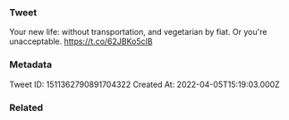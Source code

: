 ### Tweet
Your new life: without transportation, and vegetarian by fiat. Or you're unacceptable.  https://t.co/62JBKo5clB

### Metadata
Tweet ID: 1511362790891704322
Created At: 2022-04-05T15:19:03.000Z

### Related


